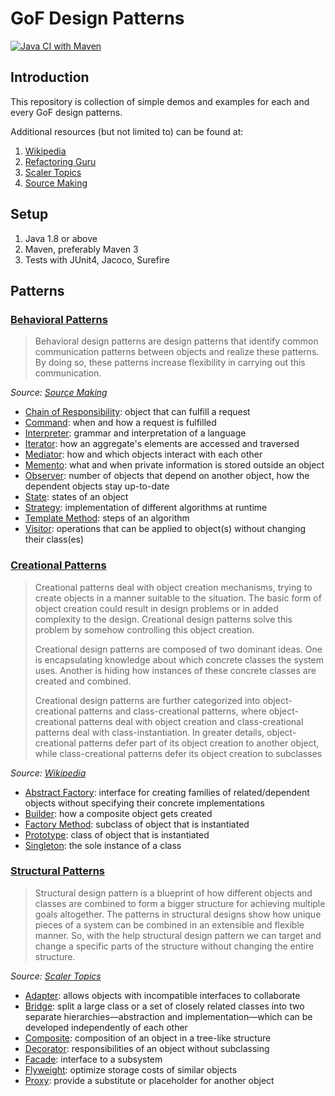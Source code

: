 # GoF Design Patterns

[![Java CI with Maven](https://github.com/baonguyen96/DesignPatterns/actions/workflows/maven.yml/badge.svg?branch=master)](https://github.com/baonguyen96/DesignPatterns/actions/workflows/maven.yml)

## Introduction
This repository is collection of simple demos and examples for each and every GoF design patterns.

Additional resources (but not limited to) can be found at:
1. [Wikipedia](https://en.wikipedia.org/wiki/Design_Patterns)
2. [Refactoring Guru](https://refactoring.guru/design-patterns)
3. [Scaler Topics](https://www.scaler.com/topics/design-patterns)
4. [Source Making](https://sourcemaking.com/design_patterns)


## Setup
1. Java 1.8 or above
2. Maven, preferably Maven 3
3. Tests with JUnit4, Jacoco, Surefire


## Patterns

### [Behavioral Patterns](./BehavioralPatterns)
> Behavioral design patterns are design patterns that identify common communication patterns between objects and realize these patterns. By doing so, these patterns increase flexibility in carrying out this communication.

_Source: [Source Making](https://sourcemaking.com/design_patterns/behavioral_patterns#:~:text=In%20software%20engineering%2C%20behavioral%20design,in%20carrying%20out%20this%20communication.)_

- [Chain of Responsibility](./BehavioralPatterns/ChainOfResponsibility/src/main/java/Main.java): object that can fulfill a request
- [Command](./BehavioralPatterns/Command/src/main/java/Main.java): when and how a request is fulfilled
- [Interpreter](./BehavioralPatterns/Interpreter/src/main/java/Main.java): grammar and interpretation of a language
- [Iterator](./BehavioralPatterns/Iterator/src/main/java/Main.java): how an aggregate's elements are accessed and traversed
- [Mediator](./BehavioralPatterns/Mediator/src/main/java/Main.java): how and which objects interact with each other
- [Memento](./BehavioralPatterns/Memento/src/main/java/Main.java): what and when private information is stored outside an object
- [Observer](./BehavioralPatterns/Observer/src/main/java/Main.java): number of objects that depend on another object, how the dependent objects stay up-to-date
- [State](./BehavioralPatterns/State/src/main/java/Main.java): states of an object
- [Strategy](./BehavioralPatterns/Strategy/src/main/java/Main.java): implementation of different algorithms at runtime
- [Template Method](./BehavioralPatterns/TemplateMethod/src/main/java/Main.java): steps of an algorithm
- [Visitor](#): operations that can be applied to object(s) without changing their class(es)


### [Creational Patterns](./CreationalPatterns)

<blockquote>
Creational patterns deal with object creation mechanisms, trying to create objects in a manner suitable to the situation. The basic form of object creation could result in design problems or in added complexity to the design. Creational design patterns solve this problem by somehow controlling this object creation.

Creational design patterns are composed of two dominant ideas. One is encapsulating knowledge about which concrete classes the system uses. Another is hiding how instances of these concrete classes are created and combined.

Creational design patterns are further categorized into object-creational patterns and class-creational patterns, where object-creational patterns deal with object creation and class-creational patterns deal with class-instantiation. In greater details, object-creational patterns defer part of its object creation to another object, while class-creational patterns defer its object creation to subclasses
</blockquote>

_Source: [Wikipedia](https://en.wikipedia.org/wiki/Creational_pattern)_

- [Abstract Factory](./CreationalPatterns/AbstractFactory/src/main/java/Main.java): interface for creating families of related/dependent objects without specifying their concrete implementations
- [Builder](./CreationalPatterns/Builder/src/main/java/Main.java): how a composite object gets created 
- [Factory Method](./CreationalPatterns/FactoryMethod/src/main/java/Main.java): subclass of object that is instantiated
- [Prototype](./CreationalPatterns/Prototype/src/main/java/Main.java): class of object that is instantiated 
- [Singleton](./CreationalPatterns/Singleton/src/main/java/Main.java): the sole instance of a class 


### [Structural Patterns](./StructuralPatterns)
> Structural design pattern is a blueprint of how different objects and classes are combined to form a bigger structure for achieving multiple goals altogether. The patterns in structural designs show how unique pieces of a system can be combined in an extensible and flexible manner. So, with the help structural design pattern we can target and change a specific parts of the structure without changing the entire structure.

_Source: [Scaler Topics](https://www.scaler.com/topics/design-patterns/structural-design-pattern/)_

- [Adapter](./StructuralPatterns/Adapter/src/main/java/Main.java): allows objects with incompatible interfaces to collaborate
- [Bridge](./StructuralPatterns/Bridge/src/main/java/Main.java): split a large class or a set of closely related classes into two separate hierarchies—abstraction and implementation—which can be developed independently of each other
- [Composite](./StructuralPatterns/Composite/src/main/java/Main.java): composition of an object in a tree-like structure
- [Decorator](./StructuralPatterns/Decorator/src/main/java/Main.java): responsibilities of an object without subclassing
- [Facade](./StructuralPatterns/Facade/src/main/java/Main.java): interface to a subsystem
- [Flyweight](./StructuralPatterns/Flyweight/src/main/java/Main.java): optimize storage costs of similar objects
- [Proxy](./StructuralPatterns/Proxy/src/main/java/Main.java): provide a substitute or placeholder for another object
